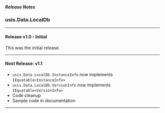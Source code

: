 ﻿##### Release Notes

### usis.Data.LocalDb

---

#### Release v1.0 - Initial

This was the initial release.

---

#### Next Release: v1.1

- `usis.Data.LocalDb.InstanceInfo` now implements `IEquatable<InstanceInfo>`
- `usis.Data.LocalDb.VersionInfo` now implements `IEquatable<VersionInfo>`
- Code cleanup
- Sample code in documentation

---
